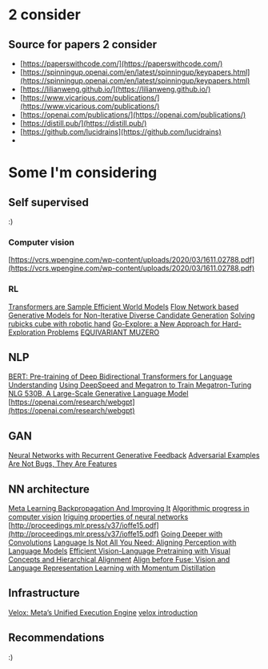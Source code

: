 # 2 consider

## Source for papers 2 consider
- [https://paperswithcode.com/](https://paperswithcode.com/)
- [https://spinningup.openai.com/en/latest/spinningup/keypapers.html](https://spinningup.openai.com/en/latest/spinningup/keypapers.html)
- [https://lilianweng.github.io/](https://lilianweng.github.io/)
- [https://www.vicarious.com/publications/](https://www.vicarious.com/publications/)
- [https://openai.com/publications/](https://openai.com/publications/)
- [https://distill.pub/](https://distill.pub/)
- [https://github.com/lucidrains](https://github.com/lucidrains)
- 
# Some I'm considering

## Self supervised 
:)

### Computer vision
[https://vcrs.wpengine.com/wp-content/uploads/2020/03/1611.02788.pdf](https://vcrs.wpengine.com/wp-content/uploads/2020/03/1611.02788.pdf)

### RL 
[Transformers are Sample Efficient World Models](https://arxiv.org/pdf/2209.00588.pdf)
[Flow Network based Generative Models for Non-Iterative Diverse Candidate Generation](https://arxiv.org/pdf/2106.04399.pdf)
[Solving rubicks cube with robotic hand](https://arxiv.org/pdf/1910.07113.pdf)
[Go-Explore: a New Approach for Hard-Exploration Problems](https://arxiv.org/pdf/1901.10995.pdf)
[EQUIVARIANT MUZERO](https://arxiv.org/pdf/2302.04798.pdf)

## NLP 
[BERT: Pre-training of Deep Bidirectional Transformers for Language Understanding](https://arxiv.org/pdf/1810.04805.pdf)
[Using DeepSpeed and Megatron to Train Megatron-Turing NLG 530B, A Large-Scale Generative Language Model](https://arxiv.org/pdf/2201.11990.pdf)
[https://openai.com/research/webgpt](https://openai.com/research/webgpt)

## GAN
[Neural Networks with Recurrent Generative Feedback](https://arxiv.org/pdf/2007.09200.pdf)
[Adversarial Examples Are Not Bugs, They Are Features](https://arxiv.org/pdf/1905.02175.pdf)

## NN architecture
[Meta Learning Backpropagation And Improving It](https://arxiv.org/pdf/2012.14905.pdf)
[Algorithmic progress in computer vision](https://arxiv.org/pdf/2212.05153.pdf)
[Iriguing properties of neural networks](https://arxiv.org/pdf/1312.6199.pdf)
[http://proceedings.mlr.press/v37/ioffe15.pdf](http://proceedings.mlr.press/v37/ioffe15.pdf)
[Going Deeper with Convolutions](https://www.cv-foundation.org/openaccess/content_cvpr_2015/papers/Szegedy_Going_Deeper_With_2015_CVPR_paper.pdf)
[Language Is Not All You Need: Aligning Perception with Language Models](https://arxiv.org/pdf/2302.14045.pdf)
[Efficient Vision-Language Pretraining with Visual Concepts and Hierarchical Alignment](https://arxiv.org/abs/2208.13628)
[Align before Fuse: Vision and Language Representation Learning with Momentum Distillation](https://arxiv.org/abs/2107.07651)


## Infrastructure
[Velox: Meta’s Unified Execution Engine](https://scontent.fosl3-2.fna.fbcdn.net/v/t39.8562-6/302757195_3033291893628871_4556621853780203235_n.pdf?_nc_cat=109&ccb=1-7&_nc_sid=ad8a9d&_nc_ohc=83s6lshWWAEAX8A3wdW&_nc_ht=scontent.fosl3-2.fna&oh=00_AfAq1jZlnHlM139fSBQvQ1mQmgT-cyGDgwMlP-GixFdobw&oe=64080F67)
[velox introduction](https://engineering.fb.com/2022/08/31/open-source/velox/?utm_source=pocket_reader)

## Recommendations
:)

